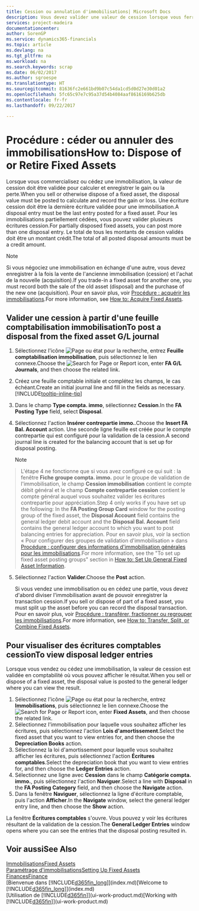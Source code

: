 ```yaml
---
title: Cession ou annulation d'immobilisations| Microsoft Docs
description: Vous devez valider une valeur de cession lorsque vous ferraillez, vendez, ou annulez une immobilisation.
services: project-madeira
documentationcenter: 
author: SorenGP
ms.service: dynamics365-financials
ms.topic: article
ms.devlang: na
ms.tgt_pltfrm: na
ms.workload: na
ms.search.keywords: scrap
ms.date: 06/02/2017
ms.author: sgroespe
ms.translationtype: HT
ms.sourcegitcommit: 81636fc2e661bd9b07c54da1cd5d0d27e30d01a2
ms.openlocfilehash: 5fc65c97e7c95a37d54b4084aaf8616169b625db
ms.contentlocale: fr-fr
ms.lasthandoff: 09/22/2017

---
```

# <a name="how-to-dispose-of-or-retire-fixed-assets"></a><span data-ttu-id="cd4a6-103">Procédure : céder ou annuler des immobilisations</span><span class="sxs-lookup"><span data-stu-id="cd4a6-103">How to: Dispose of or Retire Fixed Assets</span></span>
<span data-ttu-id="cd4a6-104">Lorsque vous commercialisez ou cédez une immobilisation, la valeur de cession doit être validée pour calculer et enregistrer le gain ou la perte.</span><span class="sxs-lookup"><span data-stu-id="cd4a6-104">When you sell or otherwise dispose of a fixed asset, the disposal value must be posted to calculate and record the gain or loss.</span></span> <span data-ttu-id="cd4a6-105">Une écriture cession doit être la dernière écriture validée pour une immobilisation.</span><span class="sxs-lookup"><span data-stu-id="cd4a6-105">A disposal entry must be the last entry posted for a fixed asset.</span></span> <span data-ttu-id="cd4a6-106">Pour les immobilisations partiellement cédées, vous pouvez valider plusieurs écritures cession.</span><span class="sxs-lookup"><span data-stu-id="cd4a6-106">For partially disposed fixed assets, you can post more than one disposal entry.</span></span> <span data-ttu-id="cd4a6-107">Le total de tous les montants de cession validés doit être un montant crédit.</span><span class="sxs-lookup"><span data-stu-id="cd4a6-107">The total of all posted disposal amounts must be a credit amount.</span></span>  

> [!NOTE]  
>   <span data-ttu-id="cd4a6-108">Si vous négociez une immobilisation en échange d'une autre, vous devez enregistrer à la fois la vente de l'ancienne immobilisation (cession) et l'achat de la nouvelle (acquisition).</span><span class="sxs-lookup"><span data-stu-id="cd4a6-108">If you trade-in a fixed asset for another one, you must record both the sale of the old asset (disposal) and the purchase of the new one (acquisition).</span></span> <span data-ttu-id="cd4a6-109">Pour en savoir plus, voir [Procédure : acquérir les immobilisations](fa-how-acquire.md).</span><span class="sxs-lookup"><span data-stu-id="cd4a6-109">For more information, see [How to: Acquire Fixed Assets](fa-how-acquire.md).</span></span>  

## <a name="to-post-a-disposal-from-the-fixed-asset-gl-journal"></a><span data-ttu-id="cd4a6-110">Valider une cession à partir d'une feuille comptabilisation immobilisation</span><span class="sxs-lookup"><span data-stu-id="cd4a6-110">To post a disposal from the fixed asset G/L journal</span></span>
1. <span data-ttu-id="cd4a6-111">Sélectionnez l'icône ![Page ou état pour la recherche](media/ui-search/search_small.png "Page ou état pour la recherche"), entrez **Feuille comptabilisation immobilisation**, puis sélectionnez le lien connexe.</span><span class="sxs-lookup"><span data-stu-id="cd4a6-111">Choose the ![Search for Page or Report](media/ui-search/search_small.png "Search for Page or Report icon") icon, enter **FA G/L Journals**, and then choose the related link.</span></span>  
2. <span data-ttu-id="cd4a6-112">Créez une feuille comptable initiale et complétez les champs, le cas échéant.</span><span class="sxs-lookup"><span data-stu-id="cd4a6-112">Create an initial journal line and fill in the fields as necessary.</span></span> [!INCLUDE[tooltip-inline-tip](includes/tooltip-inline-tip_md.md)]  
3. <span data-ttu-id="cd4a6-113">Dans le champ **Type compta. immo**, sélectionnez **Cession**.</span><span class="sxs-lookup"><span data-stu-id="cd4a6-113">In the **FA Posting Type** field, select **Disposal**.</span></span>  
4. <span data-ttu-id="cd4a6-114">Sélectionnez l'action **Insérer contrepartie immo.**.</span><span class="sxs-lookup"><span data-stu-id="cd4a6-114">Choose the **Insert FA Bal. Account** action.</span></span> <span data-ttu-id="cd4a6-115">Une seconde ligne feuille est créée pour le compte contrepartie qui est configuré pour la validation de la cession.</span><span class="sxs-lookup"><span data-stu-id="cd4a6-115">A second journal line is created for the balancing account that is set up for disposal posting.</span></span>  

    > [!NOTE]  
>   <span data-ttu-id="cd4a6-116">L'étape 4 ne fonctionne que si vous avez configuré ce qui suit : la fenêtre **Fiche groupe compta. immo.** pour le groupe de validation de l'immobilisation, le champ **Cession immobilisation** contient le compte débit général et le champ **Compte contrepartie cession** contient le compte général auquel vous souhaitez valider les écritures contrepartie pour appréciation.</span><span class="sxs-lookup"><span data-stu-id="cd4a6-116">Step 4 only works if you have set up the following: In the **FA Posting Group Card** window for the posting group of the fixed asset, the **Disposal Account** field contains the general ledger debit account and the **Disposal Bal. Account** field contains the general ledger account to which you want to post balancing entries for appreciation.</span></span> <span data-ttu-id="cd4a6-117">Pour en savoir plus, voir la section « Pour configurer des groupes de validation d'immobilisation » dans [Procédure : configurer des informations d'immobilisation générales pour les immobilisations](fa-how-setup-general.md).</span><span class="sxs-lookup"><span data-stu-id="cd4a6-117">For more information, see the "To set up fixed asset posting groups" section in [How to: Set Up General Fixed Asset Information](fa-how-setup-general.md).</span></span>  
5. <span data-ttu-id="cd4a6-118">Sélectionnez l'action **Valider**.</span><span class="sxs-lookup"><span data-stu-id="cd4a6-118">Choose the **Post** action.</span></span>  

    <span data-ttu-id="cd4a6-119">Si vous vendez une immobilisation ou en cédez une partie, vous devez d'abord diviser l'immobilisation avant de pouvoir enregistrer la transaction cession.</span><span class="sxs-lookup"><span data-stu-id="cd4a6-119">If you sell or dispose of part of a fixed asset, you must split up the asset before you can record the disposal transaction.</span></span> <span data-ttu-id="cd4a6-120">Pour en savoir plus, voir [Procédure : transférer, fractionner ou regrouper les immobilisations](fa-how-trans-split-combine.md).</span><span class="sxs-lookup"><span data-stu-id="cd4a6-120">For more information, see [How to: Transfer, Split, or Combine Fixed Assets](fa-how-trans-split-combine.md).</span></span>  

## <a name="to-view-disposal-ledger-entries"></a><span data-ttu-id="cd4a6-121">Pour visualiser des écritures comptables cession</span><span class="sxs-lookup"><span data-stu-id="cd4a6-121">To view disposal ledger entries</span></span>
<span data-ttu-id="cd4a6-122">Lorsque vous vendez ou cédez une immobilisation, la valeur de cession est validée en comptabilité où vous pouvez afficher le résultat.</span><span class="sxs-lookup"><span data-stu-id="cd4a6-122">When you sell or dispose of a fixed asset, the disposal value is posted to the general ledger where you can view the result.</span></span>  

1. <span data-ttu-id="cd4a6-123">Sélectionnez l'icône ![Page ou état pour la recherche](media/ui-search/search_small.png "Page ou état pour la recherche"), entrez **Immobilisations**, puis sélectionnez le lien connexe.</span><span class="sxs-lookup"><span data-stu-id="cd4a6-123">Choose the ![Search for Page or Report](media/ui-search/search_small.png "Search for Page or Report icon") icon, enter **Fixed Assets**, and then choose the related link.</span></span>  
2. <span data-ttu-id="cd4a6-124">Sélectionnez l'immobilisation pour laquelle vous souhaitez afficher les écritures, puis sélectionnez l'action **Lois d'amortissement**.</span><span class="sxs-lookup"><span data-stu-id="cd4a6-124">Select the fixed asset that you want to view entries for, and then choose the **Depreciation Books** action.</span></span>  
3. <span data-ttu-id="cd4a6-125">Sélectionnez la loi d'amortissement pour laquelle vous souhaitez afficher les écritures, puis sélectionnez l'action **Écritures comptables**.</span><span class="sxs-lookup"><span data-stu-id="cd4a6-125">Select the depreciation book that you want to view entries for, and then choose the **Ledger Entries** action.</span></span>  
4. <span data-ttu-id="cd4a6-126">Sélectionnez une ligne avec **Cession** dans le champ **Catégorie compta. immo.**, puis sélectionnez l'action **Naviguer**.</span><span class="sxs-lookup"><span data-stu-id="cd4a6-126">Select a line with **Disposal** in the **FA Posting Category** field, and then choose the **Navigate** action.</span></span>  
5. <span data-ttu-id="cd4a6-127">Dans la fenêtre **Naviguer**, sélectionnez la ligne d'écriture comptable, puis l'action **Afficher**.</span><span class="sxs-lookup"><span data-stu-id="cd4a6-127">In the **Navigate** window, select the general ledger entry line, and then choose the **Show** action.</span></span>  

<span data-ttu-id="cd4a6-128">La fenêtre **Écritures comptables** s'ouvre. Vous pouvez y voir les écritures résultant de la validation de la cession.</span><span class="sxs-lookup"><span data-stu-id="cd4a6-128">The **General Ledger Entries** window opens where you can see the entries that the disposal posting resulted in.</span></span>  

## <a name="see-also"></a><span data-ttu-id="cd4a6-129">Voir aussi</span><span class="sxs-lookup"><span data-stu-id="cd4a6-129">See Also</span></span>
[<span data-ttu-id="cd4a6-130">Immobilisations</span><span class="sxs-lookup"><span data-stu-id="cd4a6-130">Fixed Assets</span></span>](fa-manage.md)  
[<span data-ttu-id="cd4a6-131">Paramétrage d'immobilisations</span><span class="sxs-lookup"><span data-stu-id="cd4a6-131">Setting Up Fixed Assets</span></span>](fa-setup.md)  
[<span data-ttu-id="cd4a6-132">Finances</span><span class="sxs-lookup"><span data-stu-id="cd4a6-132">Finance</span></span>](finance.md)  
<span data-ttu-id="cd4a6-133">[Bienvenue dans [!INCLUDE[d365fin_long](includes/d365fin_long_md.md)]](index.md)</span><span class="sxs-lookup"><span data-stu-id="cd4a6-133">[Welcome to [!INCLUDE[d365fin_long](includes/d365fin_long_md.md)]](index.md)</span></span>  
<span data-ttu-id="cd4a6-134">[Utilisation de [!INCLUDE[d365fin](includes/d365fin_md.md)]](ui-work-product.md)</span><span class="sxs-lookup"><span data-stu-id="cd4a6-134">[Working with [!INCLUDE[d365fin](includes/d365fin_md.md)]](ui-work-product.md)</span></span>

